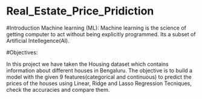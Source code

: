 # Real_Estate_Price_Pridiction

#Introduction Machine learning (ML): 
Machine learning is the science of getting computer to act without being explicitly programmed.
Its a subset of Artificial Intellegence(AI). 

#Objectives:

In this project we have taken the Housing dataset which contains information about different houses in Bengaluru. 
The objective is to build a model with the given 9 features(categorical and continuous) to predict the prices of the houses using Linear, Ridge and Lasso Regression Tecniques, check the accuracies and compare them.
